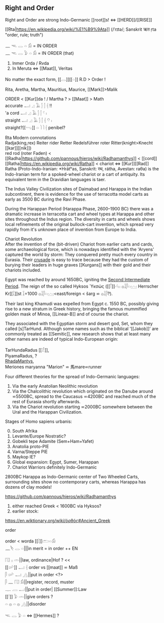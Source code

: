## Right and Order  

Right and Order are strong Indo-Germanic [[root]]s! ⇔ [[HERD]]/[[RISE]]  

[[Ṛta|https://en.wikipedia.org/wiki/%E1%B9%9Ata]] (/ˈrɪtə/; Sanskrit ऋत ṛta "order, rule; truth")  

𓈖 𓌻 𓂋 𓏏 𓀁 = IN ORDER  
𓈖 𓌻 𓂋 𓅱 𓏏 𓀁 = IN ORDER (that)  
1. Inmer Orda / Rvda  
2. In Meruta ⇔ [[Maat]], Veritas  

No matter the exact form, [[𓂋]][[𓏏]] R.D > Order !  

Rita, Aretha, Martha, Mauritius, Maurice, [[Mark]]>Malik  

ORDER < [[Kur]]da ! / Martha ? > [[Maat]] > Math  
accurate 𓂝 𓈎 𓄿 𓂭 𓂭 𓏜 !!  
'a cord  𓂝 𓈎 𓄿 𓂭 𓂭 𓍢 𓏤  
straight 𓂝 𓈎 𓄿 𓂭 𓂭 𓏜 𓄣 𓏤  
straight?[[𓂸]] 𓏏 𓌙 𓌙 𓏜 penibel?  

Ṛta Modern connotations  
Radja(king,rex) Reiter rider Retter Redelsführer roter Ritter(knight>Knecht [[kar]][[nik]])  
red rod (roter Faden) < [[Radha|https://github.com/pannous/hieros/wiki/Radhamanthys]] < [[cord]]  
[[Ratha|https://en.wikipedia.org/wiki/Ratha]] < chariot ⇔ [[Kur]][[Rad]]  
Ratha (Proto-Indo-Iranian: *Hrátʰas, Sanskrit: रथ, rátha, Avestan: raθa) is the Indo-Iranian term for a spoked-wheel chariot or a cart of antiquity. Its equivalent term in the Dravidian languages is taer.  

The Indus Valley Civilization sites of Daimabad and Harappa in the Indian subcontinent, there is evidence for the use of terracotta model carts as early as 3500 BC during the Ravi Phase.  

During the Harappan Period (Harappa Phase, 2600–1900 BC) there was a dramatic increase in terracotta cart and wheel types at Harappa and other sites throughout the Indus region. The diversity in carts and wheels shows local refinements of the original bullock-cart invention, which spread very rapidly from it's unknown place of invention from Europe to India.  

Chariot Revolution  
After the invention of the (bit-driven) Chariot from earlier carts and cards, some archaeological force, which is nowadays identified with the 'Aryens' captured the world by storm: They conquered pretty much every country in Eurasia. Their [crusade](Kur) is easy to trace because they had the custom of burying their leaders in huge graves [[Kurgans]] with their gold and their chariots included.  

Egypt was reached by around 1650BC, igniting the [Second Intermediate Period](https://en.wikipedia.org/wiki/Second_Intermediate_Period_of_Egypt). The reign of the so called Hyksos Ὑκσώς ([[𓋾]]𓏘𓏮 𓐍𓆼𓋴𓏏𓈉 Herrscher Kr[[𓆼]]st 𓆼=1000 𓐍𓆼𓋴𓏏𓈉<east/foreign < šarg ⋍ 𓐍𓆼𓋴?).  

Their last king Khamudi was expelled from Egypt c. 1550 BC, possibly giving rise to a new stratum in Greek history, bringing the famous mummified golden mask of Minoa, [[Linear-B]] and of course the chariot.  

They associated with the Egyptian storm and desert god, Set, whom they called [s]TarHund. Although some names such as the biblical '[[Jakob]]' are commonly treated as [[Semitic]], new research shows that at least many other names are indeed of typical Indo-European origin:  

TarHundaRadus [[𓁣]],  
PiyamaRadus, ?  
[RhadaMantys](Radhamanthys),  
Meriones maryanna "Marion" ⋍ 馬mare⋍runner  



Four different theories for the spread of Indo-Germanic languages:  
1. Via the early Anatolian Neolithic revolution  
2. Via the Chalcolithic revolution which originated on the Danube around ⋍5500BC, spread to the Caucasus ⋍4200BC and reached much of the rest of Eurasia shortly afterwards.  
3. Via the Chariot revolution starting ⋍2000BC somewhere between the Ural and the Harappan Civilization.  

Stages of Homo sapiens urbanis:  

0. South Afrika  
1. Levante/Europe Nostratic?  
2. Gobekli tepe Adamite (Sem+Ham+Yafet)  
3. Anatolia proto-PIE  
4. Varna/Steppe PIE  
5. Maykop IE?  
6. Global expansion: Egypt, Sumer, Harappan  
7. Chariot Warriors definitely Indo-Germanic  

2800BC Harappa as Indo-Germanic center of Two Wheeled Carts, surrounding sites show no contemporary carts, whereas Harappa has dozens of clay models!  


https://github.com/pannous/hieros/wiki/Radhamanthys  

1. either reached Greek < 1600BC via Hyksos?  
2. earlier stock:  

https://en.wiktionary.org/wiki/ὀρθός#Ancient_Greek  

order  


order < worda [[𓌃]]𓂧𓏏𓀁  
𓈖𓌸 𓂋 𓏏|||in merit = in order ++ EN  

𓉔 𓊪 𓏛||law, ordinance|Hof ? <<  
[[𓌷]] 𓂝 𓏜 order vs [[maat]] ⋍ Maß  
𓋴 𓌷 𓂝 𓂻||put in order <?>  
𓋴 𓈖 𓉔 𓀁||register, record, muster  
𓊃 𓐙 𓂝||put in order| [[Summer]]:Law  
[[𓎗]] 𓅱 𓏛||give orders ?  
𓏏 𓐍 𓏏 𓐍 𓂻||disorder  


𓌻 𓂋 𓅱 𓏏 ⇔ [[Hermes]] ?  
